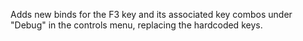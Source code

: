 Adds new binds for the F3 key and its associated key combos under "Debug" in the
controls menu, replacing the hardcoded keys.